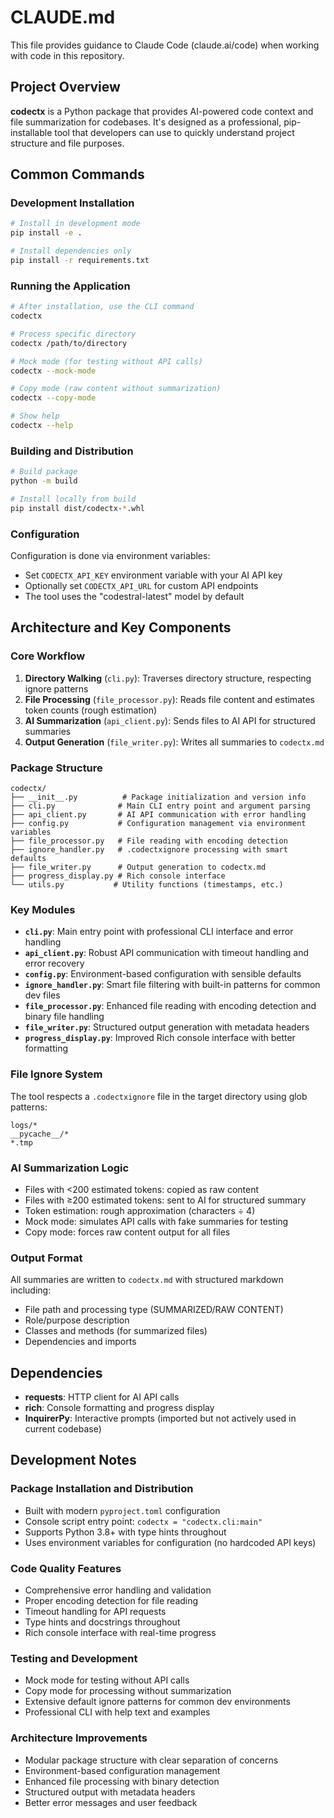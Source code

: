# CLAUDE.md

This file provides guidance to Claude Code (claude.ai/code) when working with code in this repository.

## Project Overview

**codectx** is a Python package that provides AI-powered code context and file summarization for codebases. It's designed as a professional, pip-installable tool that developers can use to quickly understand project structure and file purposes.

## Common Commands

### Development Installation
```bash
# Install in development mode
pip install -e .

# Install dependencies only
pip install -r requirements.txt
```

### Running the Application
```bash
# After installation, use the CLI command
codectx

# Process specific directory
codectx /path/to/directory

# Mock mode (for testing without API calls)
codectx --mock-mode

# Copy mode (raw content without summarization)
codectx --copy-mode

# Show help
codectx --help
```

### Building and Distribution
```bash
# Build package
python -m build

# Install locally from build
pip install dist/codectx-*.whl
```

### Configuration
Configuration is done via environment variables:
- Set `CODECTX_API_KEY` environment variable with your AI API key
- Optionally set `CODECTX_API_URL` for custom API endpoints
- The tool uses the "codestral-latest" model by default

## Architecture and Key Components

### Core Workflow
1. **Directory Walking** (`cli.py`): Traverses directory structure, respecting ignore patterns
2. **File Processing** (`file_processor.py`): Reads file content and estimates token counts (rough estimation)
3. **AI Summarization** (`api_client.py`): Sends files to AI API for structured summaries
4. **Output Generation** (`file_writer.py`): Writes all summaries to `codectx.md`

### Package Structure

```
codectx/
├── __init__.py          # Package initialization and version info
├── cli.py              # Main CLI entry point and argument parsing
├── api_client.py       # AI API communication with error handling
├── config.py           # Configuration management via environment variables
├── file_processor.py   # File reading with encoding detection
├── ignore_handler.py   # .codectxignore processing with smart defaults
├── file_writer.py      # Output generation to codectx.md
├── progress_display.py # Rich console interface
└── utils.py           # Utility functions (timestamps, etc.)
```

### Key Modules

- **`cli.py`**: Main entry point with professional CLI interface and error handling
- **`api_client.py`**: Robust API communication with timeout handling and error recovery
- **`config.py`**: Environment-based configuration with sensible defaults
- **`ignore_handler.py`**: Smart file filtering with built-in patterns for common dev files
- **`file_processor.py`**: Enhanced file reading with encoding detection and binary file handling
- **`file_writer.py`**: Structured output generation with metadata headers
- **`progress_display.py`**: Improved Rich console interface with better formatting

### File Ignore System
The tool respects a `.codectxignore` file in the target directory using glob patterns:
```
logs/*
__pycache__/*
*.tmp
```

### AI Summarization Logic
- Files with <200 estimated tokens: copied as raw content
- Files with ≥200 estimated tokens: sent to AI for structured summary
- Token estimation: rough approximation (characters ÷ 4)
- Mock mode: simulates API calls with fake summaries for testing
- Copy mode: forces raw content output for all files

### Output Format
All summaries are written to `codectx.md` with structured markdown including:
- File path and processing type (SUMMARIZED/RAW CONTENT)
- Role/purpose description
- Classes and methods (for summarized files)
- Dependencies and imports

## Dependencies

- **requests**: HTTP client for AI API calls
- **rich**: Console formatting and progress display
- **InquirerPy**: Interactive prompts (imported but not actively used in current codebase)

## Development Notes

### Package Installation and Distribution
- Built with modern `pyproject.toml` configuration
- Console script entry point: `codectx = "codectx.cli:main"`
- Supports Python 3.8+ with type hints throughout
- Uses environment variables for configuration (no hardcoded API keys)

### Code Quality Features
- Comprehensive error handling and validation
- Proper encoding detection for file reading
- Timeout handling for API requests
- Type hints and docstrings throughout
- Rich console interface with real-time progress

### Testing and Development
- Mock mode for testing without API calls
- Copy mode for processing without summarization
- Extensive default ignore patterns for common dev environments
- Professional CLI with help text and examples

### Architecture Improvements
- Modular package structure with clear separation of concerns
- Environment-based configuration management
- Enhanced file processing with binary detection
- Structured output with metadata headers
- Better error messages and user feedback